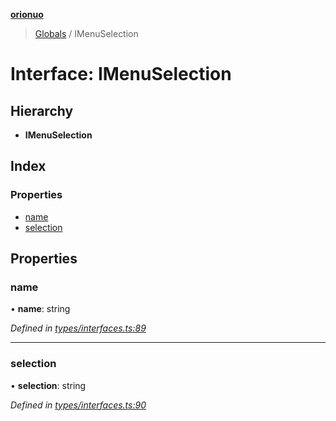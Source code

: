 **[orionuo](../README.md)**

> [Globals](../globals.md) / IMenuSelection

# Interface: IMenuSelection

## Hierarchy

* **IMenuSelection**

## Index

### Properties

* [name](imenuselection.md#name)
* [selection](imenuselection.md#selection)

## Properties

### name

•  **name**: string

*Defined in [types/interfaces.ts:89](https://github.com/msviha/orionuo/blob/6aeb0e0/src/types/interfaces.ts#L89)*

___

### selection

•  **selection**: string

*Defined in [types/interfaces.ts:90](https://github.com/msviha/orionuo/blob/6aeb0e0/src/types/interfaces.ts#L90)*
